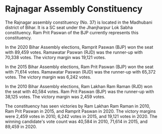 # Rajnagar Assembly Constituency

The Rajnagar assembly constituency (No. 37) is located in the Madhubani district of Bihar. It is a SC seat under the Jhanjharpur Lok Sabha constituency. Ram Prit Paswan of the BJP currently represents this constituency.

In the 2020 Bihar Assembly elections, Ramprit Paswan (BJP) won the seat with 89,459 votes. Ramawatar Paswan (RJD) was the runner-up with 70,338 votes. The victory margin was 19,121 votes.

In the 2015 Bihar Assembly elections, Ram Prit Paswan (BJP) won the seat with 71,614 votes. Ramawatar Paswan (RJD) was the runner-up with 65,372 votes. The victory margin was 6,242 votes.

In the 2010 Bihar Assembly elections, Ram Lakhan Ram Raman (RJD) won the seat with 40,584 votes. Ram Prit Paswan (BJP) was the runner-up with 38,125 votes. The victory margin was 2,459 votes.

The constituency has seen victories by Ram Lakhan Ram Raman in 2010, Ram Prit Paswan in 2015, and Ramprit Paswan in 2020. The victory margins were 2,459 votes in 2010, 6,242 votes in 2015, and 19,121 votes in 2020. The winning candidate's vote count was 40,584 in 2010, 71,614 in 2015, and 89,459 in 2020.
